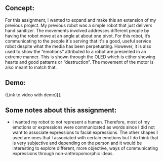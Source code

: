 ## Concept:
For this assignment, I wanted to expand and make this an extension of my previous project. My previous robot was a simple robot that just delivers hand sanitizer. The movements involved addresses different people by having the robot move at an angle at about one pivot. For this robot, it’s communicating to the people it's serving that it's a good, useful service robot despite what the media has been perpetuating. However, it is also used to show the “emotions” attributed to a robot are presented in an extreme manner. This is shown through the OLED which is either showing hearts and good patterns or “destruction”. The movement of the motor is also meant to match that. 

## Demo: 
(Link to video with demo)[].

## Some notes about this assignment: 
<ul>
  <li> I wanted my robot to not represent a human. Therefore, most of my emotions or expressions were communicated as words since I did not want to associate expressions to facial expressions. The other shapes I used are ones that I associated with certain emotions but I do think that is very subjective and depending on the person and it would be interesting to explore different, more objective, ways of communicating expressions through non-anthropomorphic ideas. </li>
  </ul>
  

